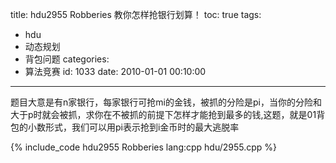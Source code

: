 title: hdu2955 Robberies 教你怎样抢银行划算！
toc: true
tags:
  - hdu
  - 动态规划
  - 背包问题
categories:
  - 算法竞赛
id: 1033
date: 2010-01-01 00:10:00
---

题目大意是有n家银行，每家银行可抢mi的金钱，被抓的分险是pi，当你的分险和大于p时就会被抓，求你在不被抓的前提下怎样才能抢到最多的钱,这题，就是01背包的小数形式，我们可以用pi表示抢到i金币时的最大逃脱率

{% include_code hdu2955 Robberies lang:cpp hdu/2955.cpp %}